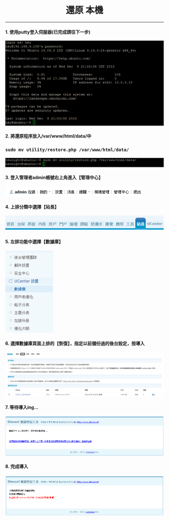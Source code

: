 # **<center>還原 本機</center>**

---

#### 1. 使用putty登入伺服器(已完成請往下一步)
![](../img/inst_part1/part1_4.png)

#### 2. 將還原程序放入/var/www/html/data/中
### ```sudo mv utility/restore.php /var/www/html/data/```
![](../img/sr_part1/part1_1.png)

#### 3. 登入管理者admin帳號右上角進入【管理中心】
![](../img/bkup_part1/part1_1.png)

#### 4. 上排分類中選擇【站長】
![](../img/bkup_part1/part1_2.png)

#### 5. 左排功能中選擇【數據庫】
![](../img/bkup_part1/part1_3.png)

#### 6. 選擇數據庫頁面上排的【恢復】，指定以前備份過的後台設定，按導入
![](../img/sr_part1/part1_2.png)

#### 7. 等待導入ing…
![](../img/sr_part1/part1_3.png)

#### 8. 完成導入
![](../img/sr_part1/part1_4.png)